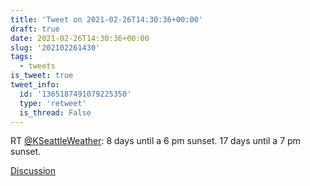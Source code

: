 ```yaml
---
title: 'Tweet on 2021-02-26T14:30:36+00:00'
draft: true
date: 2021-02-26T14:30:36+00:00
slug: '202102261430'
tags:
  - tweets
is_tweet: true
tweet_info:
  id: '1365187491079225350'
  type: 'retweet'
  is_thread: False
---
```




RT [@KSeattleWeather](https://x.com/KSeattleWeather): 8 days until a 6 pm sunset. 
17 days until a 7 pm sunset.

[Discussion](https://x.com/sytelus/status/1365187491079225350)
